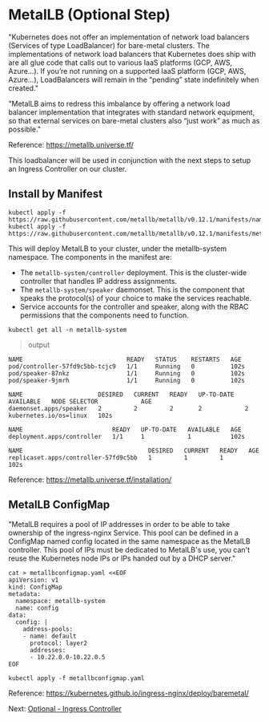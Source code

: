 # MetalLB (Optional Step)

"Kubernetes does not offer an implementation of network load balancers (Services of type LoadBalancer) for bare-metal clusters. The implementations of network load balancers that Kubernetes does ship with are all glue code that calls out to various IaaS platforms (GCP, AWS, Azure…). If you’re not running on a supported IaaS platform (GCP, AWS, Azure…), LoadBalancers will remain in the “pending” state indefinitely when created."

"MetalLB aims to redress this imbalance by offering a network load balancer implementation that integrates with standard network equipment, so that external services on bare-metal clusters also “just work” as much as possible."

Reference: https://metallb.universe.tf/

This loadbalancer will be used in conjunction with the next steps to setup an Ingress Controller on our cluster.

## Install by Manifest

```
kubectl apply -f https://raw.githubusercontent.com/metallb/metallb/v0.12.1/manifests/namespace.yaml
kubectl apply -f https://raw.githubusercontent.com/metallb/metallb/v0.12.1/manifests/metallb.yaml
```

This will deploy MetalLB to your cluster, under the metallb-system namespace. The components in the manifest are:

- The `metallb-system/controller` deployment. This is the cluster-wide controller that handles IP address assignments.
- The `metallb-system/speaker` daemonset. This is the component that speaks the protocol(s) of your choice to make the services reachable.
- Service accounts for the controller and speaker, along with the RBAC permissions that the components need to function.

```
kubectl get all -n metallb-system
```
>output
```
NAME                             READY   STATUS    RESTARTS   AGE 
pod/controller-57fd9c5bb-tcjc9   1/1     Running   0          102s
pod/speaker-87nkz                1/1     Running   0          102s
pod/speaker-9jmrh                1/1     Running   0          102s

NAME                     DESIRED   CURRENT   READY   UP-TO-DATE   AVAILABLE   NODE SELECTOR            AGE 
daemonset.apps/speaker   2         2         2       2            2           kubernetes.io/os=linux   102s

NAME                         READY   UP-TO-DATE   AVAILABLE   AGE
deployment.apps/controller   1/1     1            1           102s

NAME                                   DESIRED   CURRENT   READY   AGE
replicaset.apps/controller-57fd9c5bb   1         1         1       102s
```

Reference: https://metallb.universe.tf/installation/

## MetalLB ConfigMap

"MetalLB requires a pool of IP addresses in order to be able to take ownership of the ingress-nginx Service. This pool can be defined in a ConfigMap named config located in the same namespace as the MetalLB controller. This pool of IPs must be dedicated to MetalLB's use, you can't reuse the Kubernetes node IPs or IPs handed out by a DHCP server."

```
cat > metallbconfigmap.yaml <<EOF
apiVersion: v1
kind: ConfigMap
metadata:
  namespace: metallb-system
  name: config
data:
  config: |
    address-pools:
    - name: default
      protocol: layer2
      addresses:
      - 10.22.0.0-10.22.0.5
EOF

kubectl apply -f metallbconfigmap.yaml
```
Reference: https://kubernetes.github.io/ingress-nginx/deploy/baremetal/

Next: [Optional - Ingress Controller](10-optional-ingress-controller.md)